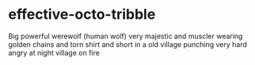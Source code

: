 # effective-octo-tribble
Big powerful werewolf (human wolf) very majestic and muscler wearing golden chains and torn shirt and short in a old village punching very hard angry at night village on fire
